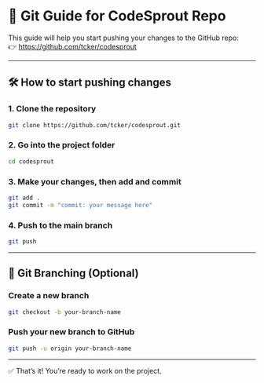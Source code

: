 # 🚀 Git Guide for CodeSprout Repo

This guide will help you start pushing your changes to the GitHub repo:  
👉 https://github.com/tcker/codesprout

---

## 🛠 How to start pushing changes

### 1. Clone the repository

```bash
git clone https://github.com/tcker/codesprout.git
```

### 2. Go into the project folder

```bash
cd codesprout
```

### 3. Make your changes, then add and commit

```bash
git add .
git commit -m "commit: your message here"
```

### 4. Push to the main branch

```bash
git push
```

---

## 🌿 Git Branching (Optional)

### Create a new branch

```bash
git checkout -b your-branch-name
```

### Push your new branch to GitHub

```bash
git push -u origin your-branch-name
```

---

✅ That’s it! You’re ready to work on the project.
